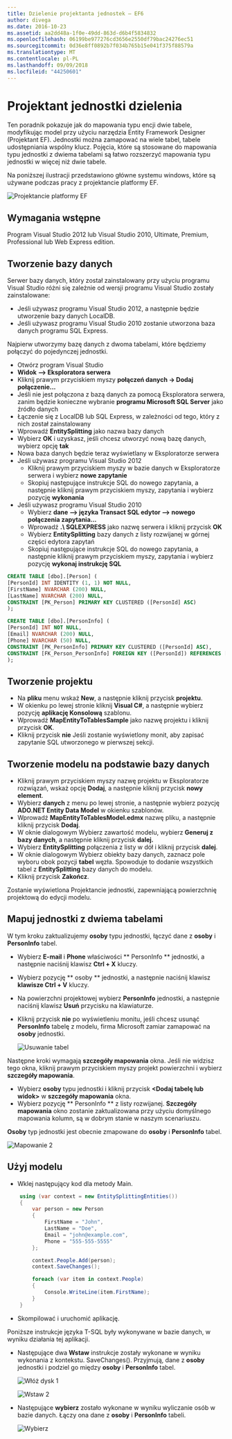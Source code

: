```yaml
---
title: Dzielenie projektanta jednostek — EF6
author: divega
ms.date: 2016-10-23
ms.assetid: aa2dd48a-1f0e-49dd-863d-d6b4f5834832
ms.openlocfilehash: 06199be977276cd3656e2550df79bac24276ec51
ms.sourcegitcommit: 0d36e8ff0892b7f034b765b15e041f375f88579a
ms.translationtype: MT
ms.contentlocale: pl-PL
ms.lasthandoff: 09/09/2018
ms.locfileid: "44250601"
---
```

# <a name="designer-entity-splitting"></a>Projektant jednostki dzielenia
Ten poradnik pokazuje jak do mapowania typu encji dwie tabele, modyfikując model przy użyciu narzędzia Entity Framework Designer (Projektant EF). Jednostki można zamapować na wiele tabel, tabele udostępniania wspólny klucz. Pojęcia, które są stosowane do mapowania typu jednostki z dwiema tabelami są łatwo rozszerzyć mapowania typu jednostki w więcej niż dwie tabele.

Na poniższej ilustracji przedstawiono główne systemu windows, które są używane podczas pracy z projektancie platformy EF.

![Projektancie platformy EF](~/ef6/media/efdesigner.png)

## <a name="prerequisites"></a>Wymagania wstępne

Program Visual Studio 2012 lub Visual Studio 2010, Ultimate, Premium, Professional lub Web Express edition.

## <a name="create-the-database"></a>Tworzenie bazy danych

Serwer bazy danych, który został zainstalowany przy użyciu programu Visual Studio różni się zależnie od wersji programu Visual Studio zostały zainstalowane:

-   Jeśli używasz programu Visual Studio 2012, a następnie będzie utworzenie bazy danych LocalDB.
-   Jeśli używasz programu Visual Studio 2010 zostanie utworzona baza danych programu SQL Express.

Najpierw utworzymy bazę danych z dwoma tabelami, które będziemy połączyć do pojedynczej jednostki.

-   Otwórz program Visual Studio
-   **Widok —&gt; Eksploratora serwera**
-   Kliknij prawym przyciskiem myszy **połączeń danych -&gt; Dodaj połączenie...**
-   Jeśli nie jest połączona z bazą danych za pomocą Eksploratora serwera, zanim będzie konieczne wybranie **programu Microsoft SQL Server** jako źródło danych
-   Łączenie się z LocalDB lub SQL Express, w zależności od tego, który z nich został zainstalowany
-   Wprowadź **EntitySplitting** jako nazwa bazy danych
-   Wybierz **OK** i uzyskasz, jeśli chcesz utworzyć nową bazę danych, wybierz opcję **tak**
-   Nowa baza danych będzie teraz wyświetlany w Eksploratorze serwera
-   Jeśli używasz programu Visual Studio 2012
    -   Kliknij prawym przyciskiem myszy w bazie danych w Eksploratorze serwera i wybierz **nowe zapytanie**
    -   Skopiuj następujące instrukcje SQL do nowego zapytania, a następnie kliknij prawym przyciskiem myszy, zapytania i wybierz pozycję **wykonania**
-   Jeśli używasz programu Visual Studio 2010
    -   Wybierz **dane —&gt; języka Transact SQL edytor —&gt; nowego połączenia zapytania...**
    -   Wprowadź **.\\ SQLEXPRESS** jako nazwę serwera i kliknij przycisk **OK**
    -   Wybierz **EntitySplitting** bazy danych z listy rozwijanej w górnej części edytora zapytań
    -   Skopiuj następujące instrukcje SQL do nowego zapytania, a następnie kliknij prawym przyciskiem myszy, zapytania i wybierz pozycję **wykonaj instrukcję SQL**

``` SQL
CREATE TABLE [dbo].[Person] (
[PersonId] INT IDENTITY (1, 1) NOT NULL,
[FirstName] NVARCHAR (200) NULL,
[LastName] NVARCHAR (200) NULL,
CONSTRAINT [PK_Person] PRIMARY KEY CLUSTERED ([PersonId] ASC)
);

CREATE TABLE [dbo].[PersonInfo] (
[PersonId] INT NOT NULL,
[Email] NVARCHAR (200) NULL,
[Phone] NVARCHAR (50) NULL,
CONSTRAINT [PK_PersonInfo] PRIMARY KEY CLUSTERED ([PersonId] ASC),
CONSTRAINT [FK_Person_PersonInfo] FOREIGN KEY ([PersonId]) REFERENCES [dbo].[Person] ([PersonId]) ON DELETE CASCADE
);
```

## <a name="create-the-project"></a>Tworzenie projektu

-   Na **pliku** menu wskaż **New**, a następnie kliknij przycisk **projektu**.
-   W okienku po lewej stronie kliknij **Visual C\#**, a następnie wybierz pozycję **aplikację Konsolową** szablonu.
-   Wprowadź **MapEntityToTablesSample** jako nazwę projektu i kliknij przycisk **OK**.
-   Kliknij przycisk **nie** Jeśli zostanie wyświetlony monit, aby zapisać zapytanie SQL utworzonego w pierwszej sekcji.

## <a name="create-a-model-based-on-the-database"></a>Tworzenie modelu na podstawie bazy danych

-   Kliknij prawym przyciskiem myszy nazwę projektu w Eksploratorze rozwiązań, wskaż opcję **Dodaj**, a następnie kliknij przycisk **nowy element**.
-   Wybierz **danych** z menu po lewej stronie, a następnie wybierz pozycję **ADO.NET Entity Data Model** w okienku szablonów.
-   Wprowadź **MapEntityToTablesModel.edmx** nazwę pliku, a następnie kliknij przycisk **Dodaj**.
-   W oknie dialogowym Wybierz zawartość modelu, wybierz **Generuj z bazy danych**, a następnie kliknij przycisk **dalej.**
-   Wybierz **EntitySplitting** połączenia z listy w dół i kliknij przycisk **dalej**.
-   W oknie dialogowym Wybierz obiekty bazy danych, zaznacz pole wyboru obok pozycji **tabel** węzła.
    Spowoduje to dodanie wszystkich tabel z **EntitySplitting** bazy danych do modelu.
-   Kliknij przycisk **Zakończ**.

Zostanie wyświetlona Projektancie jednostki, zapewniającą powierzchnię projektową do edycji modelu.

## <a name="map-an-entity-to-two-tables"></a>Mapuj jednostki z dwiema tabelami

W tym kroku zaktualizujemy **osoby** typu jednostki, łączyć dane z **osoby** i **PersonInfo** tabel.

-   Wybierz **E-mail** i **Phone** właściwości ** PersonInfo ** jednostki, a następnie naciśnij klawisz **Ctrl + X** kluczy.
-   Wybierz pozycję ** osoby ** jednostki, a następnie naciśnij klawisz **klawisze Ctrl + V** kluczy.
-   Na powierzchni projektowej wybierz **PersonInfo** jednostki, a następnie naciśnij klawisz **Usuń** przycisku na klawiaturze.
-   Kliknij przycisk **nie** po wyświetleniu monitu, jeśli chcesz usunąć **PersonInfo** tabelę z modelu, firma Microsoft zamiar zamapować na **osoby** jednostki.

    ![Usuwanie tabel](~/ef6/media/deletetables.png)

Następne kroki wymagają **szczegóły mapowania** okna. Jeśli nie widzisz tego okna, kliknij prawym przyciskiem myszy projekt powierzchni i wybierz **szczegóły mapowania**.

-   Wybierz **osoby** typu jednostki i kliknij przycisk **&lt;Dodaj tabelę lub widok&gt;** w **szczegóły mapowania** okna.
-   Wybierz pozycję ** PersonInfo ** z listy rozwijanej.
    **Szczegóły mapowania** okno zostanie zaktualizowana przy użyciu domyślnego mapowania kolumn, są w dobrym stanie w naszym scenariuszu.

**Osoby** typ jednostki jest obecnie zmapowane do **osoby** i **PersonInfo** tabel.

![Mapowanie 2](~/ef6/media/mapping2.png)

## <a name="use-the-model"></a>Użyj modelu

-   Wklej następujący kod dla metody Main.

``` csharp
    using (var context = new EntitySplittingEntities())
    {
        var person = new Person
        {
            FirstName = "John",
            LastName = "Doe",
            Email = "john@example.com",
            Phone = "555-555-5555"
        };

        context.People.Add(person);
        context.SaveChanges();

        foreach (var item in context.People)
        {
            Console.WriteLine(item.FirstName);
        }
    }
```

-   Skompilować i uruchomić aplikację.

Poniższe instrukcje języka T-SQL były wykonywane w bazie danych, w wyniku działania tej aplikacji. 

-   Następujące dwa **Wstaw** instrukcje zostały wykonane w wyniku wykonania z kontekstu. SaveChanges(). Przyjmują, dane z **osoby** jednostki i podziel go między **osoby** i **PersonInfo** tabel.

    ![Włóż dysk 1](~/ef6/media/insert1.png)

    ![Wstaw 2](~/ef6/media/insert2.png)
-   Następujące **wybierz** zostało wykonane w wyniku wyliczanie osób w bazie danych. Łączy ona dane z **osoby** i **PersonInfo** tabeli.

    ![Wybierz](~/ef6/media/select.png)

